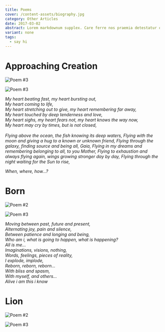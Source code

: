 ```yaml
---
title: Poems
cover: /content-assets/biography.jpg
category: Other Articles
date: 2017-03-02
abstract: Lorem markdownum supplex. Care ferre nos praemia detestatur oderit vitatumque, tardius pello ostentare; dixit.
variant: none
tags:
  - say hi
---
```


# Approaching Creation

![Poem #3](/content-assets/poems/poem2_900X1500.jpg)

![Poem #3](/content-assets/poems/poem3_900X900.jpg)

_My heart beating fast, my heart bursting out,_  
_My heart coming to life,_  
_My heart stretching out to give, my heart remembering far away,_  
_My heart touched by deep tenderness and love,_  
_My heart sighs, my heart fears not, my heart knows the way now,_  
_My heart may cry by times, but is not closed,_  
&nbsp;  
_Flying above the ocean, the fish knowing its deep waters,_
_Flying with the moon and giving a hug to a known or unknown friend,_
_Flying through the galaxy, finding source and being all, Gaia,_
_Flying in my dreams and remembering belonging to all, to you Mother,_
_Flying to exhaustion and always flying again, wings growing stronger day by day,_
_Flying through the night waiting for the Sun to rise,_
 
_When, where, how...?_

# Born

![Poem #2](/content-assets/poems/poem4_900X1200.jpg)

![Poem #3](/content-assets/poems/poem3_900X900.jpg)

_Moving between past, future and present,_  
_Alternating joy, pain and silence,_  
_Between patience and longing and being,_  
_Who am i, what is going to happen, what is happening?_  
_All is me..._  
_Imaginations, visions, nothing,_  
_Words, feelings, pieces of reality,_  
_I explode, implode,_  
_Reborn, reborn, reborn..._  
_With bliss and spasm,_  
_With myself, and others..._  
_Alive i am this i know_  

# Lion

![Poem #2](/content-assets/poems/poem1_900X1200.jpg)

![Poem #3](/content-assets/poems/poem3_900X900.jpg)
